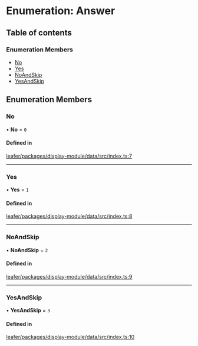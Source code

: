 # Enumeration: Answer

## Table of contents

### Enumeration Members

- [No](Answer.md#no)
- [Yes](Answer.md#yes)
- [NoAndSkip](Answer.md#noandskip)
- [YesAndSkip](Answer.md#yesandskip)

## Enumeration Members

### No

• **No** = ``0``

#### Defined in

[leafer/packages/display-module/data/src/index.ts:7](https://github.com/leaferjs/leafer/blob/4821e21/packages/display-module/data/src/index.ts#L7)

___

### Yes

• **Yes** = ``1``

#### Defined in

[leafer/packages/display-module/data/src/index.ts:8](https://github.com/leaferjs/leafer/blob/4821e21/packages/display-module/data/src/index.ts#L8)

___

### NoAndSkip

• **NoAndSkip** = ``2``

#### Defined in

[leafer/packages/display-module/data/src/index.ts:9](https://github.com/leaferjs/leafer/blob/4821e21/packages/display-module/data/src/index.ts#L9)

___

### YesAndSkip

• **YesAndSkip** = ``3``

#### Defined in

[leafer/packages/display-module/data/src/index.ts:10](https://github.com/leaferjs/leafer/blob/4821e21/packages/display-module/data/src/index.ts#L10)
